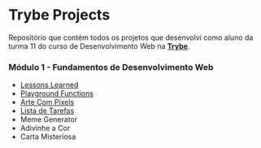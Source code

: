 # Trybe Projects
Repositório que contém todos os projetos que desenvolvi como aluno da turma 11 do curso de Desenvolvimento Web na **[Trybe](https://www.betrybe.com/)**.

### Módulo 1 - Fundamentos de Desenvolvimento Web

- [Lessons Learned](./lessons-learned)
- [Playground Functions](./playground-functions)
- [Arte Com Pixels](./pixels-art)
- [Lista de Tarefas](./todo-list)
- Meme Generator
- Adivinhe a Cor
- Carta Misteriosa
